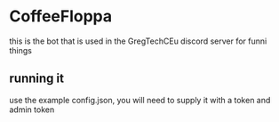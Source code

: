 # CoffeeFloppa
this is the bot that is used in the GregTechCEu discord server for funni things

## running it
use the example config.json, you will need to supply it with a token and admin token